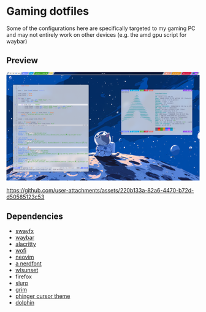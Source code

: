 # Gaming dotfiles

Some of the configurations here are specifically targeted to my gaming PC and may not entirely work on other devices (e.g. the amd gpu script for waybar)

## Preview

![](assets/flashbang.png)

https://github.com/user-attachments/assets/220b133a-82a6-4470-b72d-d50585123c53

## Dependencies

- [swayfx](https://github.com/WillPower3309/swayfx)
- [waybar](https://github.com/Alexays/Waybar)
- [alacritty](https://github.com/alacritty/alacritty)
- [wofi](https://hg.sr.ht/~scoopta/wofi)
- [neovim](https://github.com/neovim/neovim)
- [a nerdfont](https://www.nerdfonts.com/)
- [wlsunset](https://man.archlinux.org/man/wlsunset.1.en)
- firefox
- [slurp](https://archlinux.org/packages/extra/x86_64/slurp/)
- [grim](https://archlinux.org/packages/extra/x86_64/grim/)
- [phinger cursor theme](https://github.com/phisch/phinger-cursors)
- [dolphin](https://wiki.archlinux.org/title/Dolphin)
